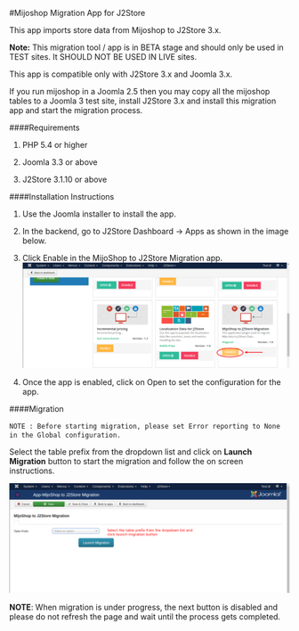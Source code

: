 #Mijoshop Migration App for J2Store

This app imports store data from Mijoshop to J2Store 3.x.

**Note:** This migration tool / app is in BETA stage and should only be used in TEST sites. It SHOULD NOT BE USED IN LIVE sites.

This app is compatible only with J2Store 3.x and Joomla 3.x.

If you run mijoshop in a Joomla 2.5 then you may copy all the mijoshop tables to a Joomla 3 test site, install J2Store 3.x and install this migration app and start the migration process.

####Requirements

1. PHP 5.4 or higher

2. Joomla 3.3 or above

3. J2Store 3.1.10 or above

####Installation Instructions

1. Use the Joomla installer to install the app.

2. In the backend, go to J2Store Dashboard -> Apps as shown in the image below.

3. Click Enable in the MijoShop to J2Store Migration app.
![](./assets/images/mijoshop_enable.png)

4. Once the app is enabled, click on Open to set the configuration for the app.

####Migration

```
NOTE : Before starting migration, please set Error reporting to None in the Global configuration.
```

Select the table prefix from the dropdown list and click on **Launch Migration** button to start the migration and follow the on screen instructions.

![](./assets/images/mijoshop_launch_migration.png)

**NOTE**: When migration is under progress, the next button is disabled and please do not refresh the page and wait until the process gets completed.